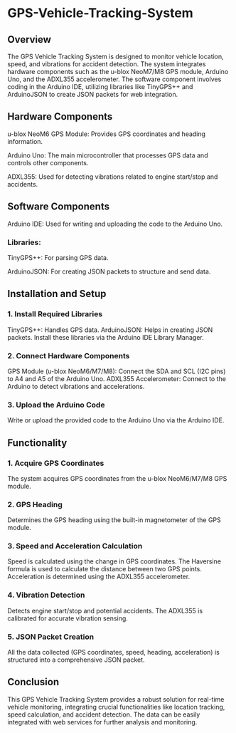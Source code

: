 # GPS-Vehicle-Tracking-System

## Overview
The GPS Vehicle Tracking System is designed to monitor vehicle location, speed, and vibrations for accident detection. The system integrates hardware components such as the u-blox NeoM7/M8 GPS module, Arduino Uno, and the ADXL355 accelerometer. The software component involves coding in the Arduino IDE, utilizing libraries like TinyGPS++ and ArduinoJSON to create JSON packets for web integration.

## Hardware Components
u-blox NeoM6 GPS Module: Provides GPS coordinates and heading information.

Arduino Uno: The main microcontroller that processes GPS data and controls other components.

ADXL355: Used for detecting vibrations related to engine start/stop and accidents.

## Software Components
Arduino IDE: Used for writing and uploading the code to the Arduino Uno.
### Libraries:
TinyGPS++: For parsing GPS data.

ArduinoJSON: For creating JSON packets to structure and send data.

## Installation and Setup

### 1. Install Required Libraries 
TinyGPS++: Handles GPS data.
ArduinoJSON: Helps in creating JSON packets.
Install these libraries via the Arduino IDE Library Manager.
### 2. Connect Hardware Components
GPS Module (u-blox NeoM6/M7/M8): Connect the SDA and SCL (I2C pins) to A4 and A5 of the Arduino Uno.
ADXL355 Accelerometer: Connect to the Arduino to detect vibrations and accelerations.
### 3. Upload the Arduino Code
Write or upload the provided code to the Arduino Uno via the Arduino IDE.

## Functionality

### 1. Acquire GPS Coordinates
The system acquires GPS coordinates from the u-blox NeoM6/M7/M8 GPS module.
### 2. GPS Heading
Determines the GPS heading using the built-in magnetometer of the GPS module.
### 3. Speed and Acceleration Calculation
Speed is calculated using the change in GPS coordinates.
The Haversine formula is used to calculate the distance between two GPS points.
Acceleration is determined using the ADXL355 accelerometer.
### 4. Vibration Detection
Detects engine start/stop and potential accidents.
The ADXL355 is calibrated for accurate vibration sensing.
### 5. JSON Packet Creation
All the data collected (GPS coordinates, speed, heading, acceleration) is structured into a comprehensive JSON packet.

## Conclusion
This GPS Vehicle Tracking System provides a robust solution for real-time vehicle monitoring, integrating crucial functionalities like location tracking, speed calculation, and accident detection. The data can be easily integrated with web services for further analysis and monitoring.
